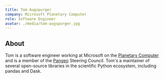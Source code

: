 ```yaml
---
title: Tom Augspurger
company: Microsoft Planetary Computer
role: Software Engineer
avatar: ./media/tom-augspurger.jpg
---
```

## About

Tom is a software engineer working at Microsoft on the [Planetary Computer](https://planetarycomputer.microsoft.com/) and is a member of the [Pangeo](https://pangeo.io/) Steering Council. Tom's a maintainer of several open-source libraries in the scientific Python ecosystem, including pandas and Dask.